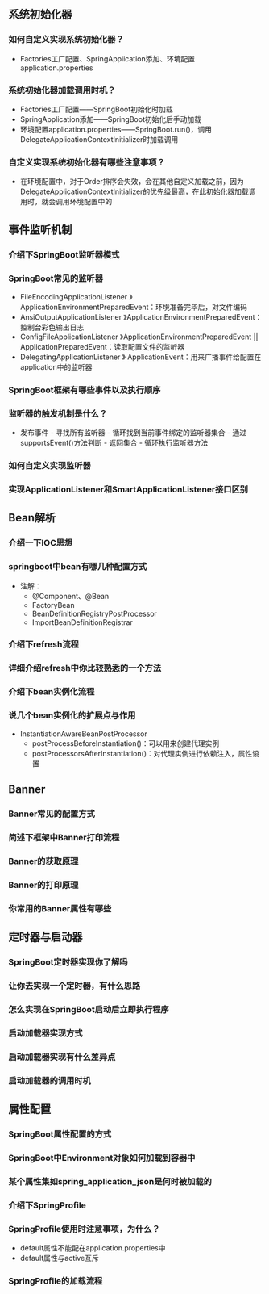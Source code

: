 ## 系统初始化器

### 如何自定义实现系统初始化器？

- Factories工厂配置、SpringApplication添加、环境配置application.properties

### 系统初始化器加载调用时机？

- Factories工厂配置——SpringBoot初始化时加载
- SpringApplication添加——SpringBoot初始化后手动加载
- 环境配置application.properties——SpringBoot.run()，调用DelegateApplicationContextInitializer时加载调用

### 自定义实现系统初始化器有哪些注意事项？

- 在环境配置中，对于Order排序会失效，会在其他自定义加载之前，因为DelegateApplicationContextInitializer的优先级最高，在此初始化器加载调用时，就会调用环境配置中的

## 事件监听机制

### 介绍下SpringBoot监听器模式

### SpringBoot常见的监听器

- FileEncodingApplicationListener 》ApplicationEnvironmentPreparedEvent：环境准备完毕后，对文件编码
- AnsiOutputApplicationListener 》ApplicationEnvironmentPreparedEvent：控制台彩色输出日志
- ConfigFileApplicationListener 》ApplicationEnvironmentPreparedEvent || ApplicationPreparedEvent：读取配置文件的监听器
- DelegatingApplicationListener 》 ApplicationEvent：用来广播事件给配置在application中的监听器

### SpringBoot框架有哪些事件以及执行顺序

### 监听器的触发机制是什么？

- 发布事件 - 寻找所有监听器 - 循环找到当前事件绑定的监听器集合 - 通过supportsEvent()方法判断 - 返回集合 - 循环执行监听器方法

### 如何自定义实现监听器

### 实现ApplicationListener和SmartApplicationListener接口区别

## Bean解析

### 介绍一下IOC思想

### springboot中bean有哪几种配置方式

- 注解：
  - @Component、@Bean
  - FactoryBean<T>
  - BeanDefinitionRegistryPostProcessor
  - ImportBeanDefinitionRegistrar

### 介绍下refresh流程

### 详细介绍refresh中你比较熟悉的一个方法

### 介绍下bean实例化流程

### 说几个bean实例化的扩展点与作用

- InstantiationAwareBeanPostProcessor
  - postProcessBeforeInstantiation()：可以用来创建代理实例
  - postProcessorsAfterInstantiation()：对代理实例进行依赖注入，属性设置

## Banner

### Banner常见的配置方式

### 简述下框架中Banner打印流程

### Banner的获取原理

### Banner的打印原理

### 你常用的Banner属性有哪些

## 定时器与启动器

### SpringBoot定时器实现你了解吗

### 让你去实现一个定时器，有什么思路

### 怎么实现在SpringBoot启动后立即执行程序

### 启动加载器实现方式

### 启动加载器实现有什么差异点

### 启动加载器的调用时机

## 属性配置

### SpringBoot属性配置的方式

### SpringBoot中Environment对象如何加载到容器中

### 某个属性集如spring_application_json是何时被加载的

### 介绍下SpringProfile

### SpringProfile使用时注意事项，为什么？

- default属性不能配在application.properties中
- default属性与active互斥

### SpringProfile的加载流程

